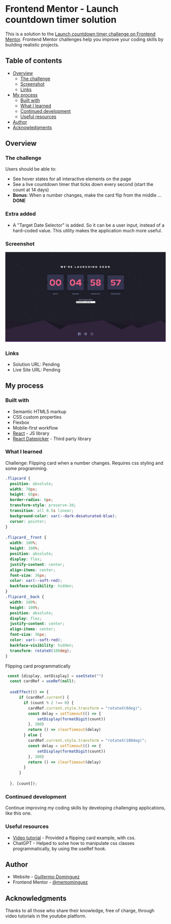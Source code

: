 # Frontend Mentor - Launch countdown timer solution

This is a solution to the [Launch countdown timer challenge on Frontend Mentor](https://www.frontendmentor.io/challenges/launch-countdown-timer-N0XkGfyz-). Frontend Mentor challenges help you improve your coding skills by building realistic projects. 

## Table of contents

- [Overview](#overview)
  - [The challenge](#the-challenge)
  - [Screenshot](#screenshot)
  - [Links](#links)
- [My process](#my-process)
  - [Built with](#built-with)
  - [What I learned](#what-i-learned)
  - [Continued development](#continued-development)
  - [Useful resources](#useful-resources)
- [Author](#author)
- [Acknowledgments](#acknowledgments)



## Overview

### The challenge

Users should be able to:

- See hover states for all interactive elements on the page
- See a live countdown timer that ticks down every second (start the count at 14 days)
- **Bonus**: When a number changes, make the card flip from the middle ... **DONE**

### Extra added

- A "Target Date Selector" is added. So it can be a user input, instead of a hard-coded value. This utility makes the application much more useful.

### Screenshot

![](./public/Screenshot.jpg)


### Links

- Solution URL: Pending
- Live Site URL: Pending

## My process

### Built with

- Semantic HTML5 markup
- CSS custom properties
- Flexbox
- Mobile-first workflow
- [React](https://reactjs.org/) - JS library
- [React Datepicker](https://reactdatepicker.com/) - Third party library


### What I learned

Challenge: Flipping card when a number changes. Requires css styling and some programming.

```css
.flipcard {
  position: absolute;
  width: 70px;
  height: 66px;
  border-radius: 6px;
  transform-style: preserve-3d;
  transition: all 0.5s linear;
  background-color: var(--dark-desaturated-blue);
  cursor: pointer;
}

.flipcard__front {
  width: 100%;
  height: 100%;
  position: absolute;
  display: flex;
  justify-content: center;
  align-items: center;
  font-size: 36px;
  color: var(--soft-red);
  backface-visibility: hidden;
}
.flipcard__back {
  width: 100%;
  height: 100%;
  position: absolute;
  display: flex;
  justify-content: center;
  align-items: center;
  font-size: 36px;
  color: var(--soft-red);
  backface-visibility: hidden;
  transform: rotateX(180deg);
}
```
Flipping card programmatically

```js
 const [display, setDisplay] = useState("")
  const cardRef = useRef(null);

  useEffect(() => {    
      if (cardRef.current) {       
        if (count % 2 !== 0) {
          cardRef.current.style.transform = "rotateX(0deg)"; 
          const delay = setTimeout(() => {
              setDisplay(formatDigit(count))   
          }, 300)
          return () => clearTimeout(delay)
        } else {
          cardRef.current.style.transform = "rotateX(180deg)"; 
          const delay = setTimeout(() => {
              setDisplay(formatDigit(count)) 
          }, 300)
          return () => clearTimeout(delay)
        }
      }       
  
  }, [count]);
```


### Continued development


Continue improving my coding skills by developing challenging applications, like this one.


### Useful resources

- [Video tutorial](https://www.youtube.com/watch?v=OV8MVmtgmoY&t=283s) - Provided a flipping card example, with css.
- ChatGPT - Helped to solve how to manipulate css classes programmatically, by using the useRef hook.


## Author


- Website - [Guillermo Dominguez](https://gdominguez2024.vercel.app/)
- Frontend Mentor - [@memominguez](https://www.frontendmentor.io/profile/memominguez)


## Acknowledgments


Thanks to all those who share their knowledge, free of charge, through video tutorials in the youtube platform.
